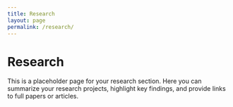 ```yaml
---
title: Research
layout: page
permalink: /research/
---
```


# Research

This is a placeholder page for your research section. Here you can summarize your research projects, highlight key findings, and provide links to full papers or articles.
